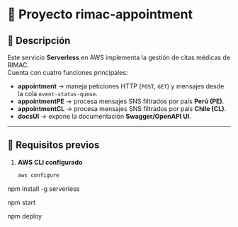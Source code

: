 # 🚀 Proyecto rimac-appointment

## 📌 Descripción
Este servicio **Serverless** en AWS implementa la gestión de citas médicas de RIMAC.  
Cuenta con cuatro funciones principales:

- **appointment** → maneja peticiones HTTP (`POST`, `GET`) y mensajes desde la cola `event-status-queue`.
- **appointmentPE** → procesa mensajes SNS filtrados por país **Perú (PE)**.
- **appointmentCL** → procesa mensajes SNS filtrados por país **Chile (CL)**.
- **docsUI** → expone la documentación **Swagger/OpenAPI UI**.

---

## 🧱 Requisitos previos

1. **AWS CLI configurado**
   ```bash
   aws configure

npm install -g serverless

npm start

npm deploy